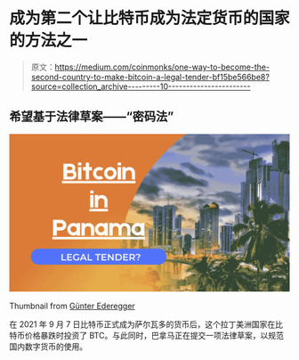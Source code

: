 # 成为第二个让比特币成为法定货币的国家的方法之一

> 原文：<https://medium.com/coinmonks/one-way-to-become-the-second-country-to-make-bitcoin-a-legal-tender-bf15be566be8?source=collection_archive---------10----------------------->

## 希望基于法律草案——“密码法”

![](img/c7a6a5cfb381bf1bf8e0e2948324afa2.png)

Thumbnail from [Günter Ederegger](https://medium.com/u/4f0c50d16421?source=post_page-----bf15be566be8--------------------------------)

在 2021 年 9 月 7 日比特币正式成为萨尔瓦多的货币后，这个拉丁美洲国家在比特币价格暴跌时投资了 BTC。与此同时，巴拿马正在提交一项法律草案，以规范国内数字货币的使用。